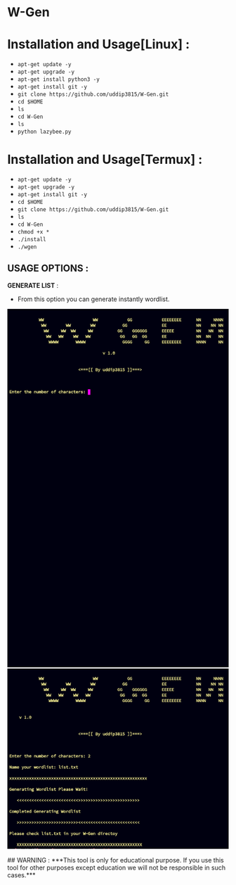 # W-Gen
# Installation and Usage[Linux] : 
* `apt-get update -y`
* `apt-get upgrade -y`
* `apt-get install python3 -y`
* `apt-get install git -y`
* `git clone https://github.com/uddip3815/W-Gen.git`
* `cd $HOME`
* `ls`
* `cd W-Gen`
* `ls`
* `python lazybee.py`
# Installation and Usage[Termux] : 
* `apt-get update -y`
* `apt-get upgrade -y`
* `apt-get install git -y`
* `cd $HOME`
* `git clone https://github.com/uddip3815/W-Gen.git`
* `ls`
* `cd W-Gen`
* `chmod +x *`
* `./install`
* `./wgen`
## USAGE OPTIONS :
__GENERATE LIST__ :
- From this option you can generate instantly wordlist.<p align="center">
<p align="center">
  <a>
    <img title="" src="https://raw.githubusercontent.com/uddip3815/W-Gen/master/screenshot.png">
    <img title="" src="https://raw.githubusercontent.com/uddip3815/W-Gen/master/screenshot1.png">
  </a>
</p>
## WARNING : 
***This tool is only for educational purpose. If you use this tool for other purposes except education we will not be responsible in such cases.***
